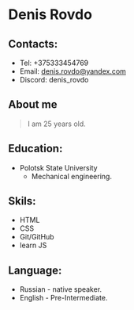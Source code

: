 # Denis Rovdo

## Contacts:
- Tel: +375333454769
- Email: denis.rovdo@yandex.com
- Discord: denis_rovdo

## About me
> I am 25 years old.

## Education:
- Polotsk State University
    - Mechanical engineering.
## Skils:
- HTML
- CSS
- Git/GitHub
- learn JS
## Language:
- Russian - native speaker.
- English - Pre-Intermediate.
